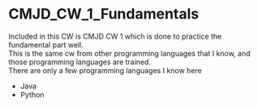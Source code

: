 # CMJD_CW_1_Fundamentals
Included in this CW is CMJD CW 1 which is done to practice the fundamental part well.  
This is the same cw from other programming languages that I know, 
and those programming languages are trained.  
There are only a few programming languages I know here

+ Java
+ Python
